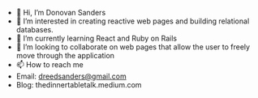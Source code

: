 - 👋 Hi, I’m Donovan Sanders
- 👀 I’m interested in creating reactive web pages and building relational databases. 
- 🌱 I’m currently learning React and Ruby on Rails
- 💞️ I’m looking to collaborate on web pages that allow the user to freely move through the application
- 📫 How to reach me
- Email: dreedsanders@gmail.com
- Blog: thedinnertabletalk.medium.com

<!---
dreedsanders/dreedsanders is a ✨ special ✨ repository because its `README.md` (this file) appears on your GitHub profile.
You can click the Preview link to take a look at your changes.
--->

